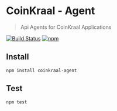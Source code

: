 # CoinKraal - Agent
> Api Agents for CoinKraal Applications

[![Build Status](https://travis-ci.org/DeanVanNiekerk/coinkraal-agent.svg?branch=master)](https://travis-ci.org/DeanVanNiekerk/coinkraal-agent)
[![npm](https://img.shields.io/npm/v/coinkraal-agent.svg)](https://www.npmjs.com/package/coinkraal-agent)

## Install

```shell
npm install coinkraal-agent
```

## Test
```shell
npm test
```